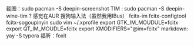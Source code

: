 截图：sudo pacman -S deepin-screenshot
TIM : sudo pacman -S deepin-wine-tim     ? 感觉在AUR 
搜狗输入法（虽然我用IBus） fcitx-im fcitx-configtool fcitx-sogoupinyin
	sudo vim ~/.xprofile   export GTK_IM_MOUDULE=fcitx 
						   export QT_IM_MOUDLE=fcitx
						   export XMODIFIERS="@im=fcitx"
markdown: yay -S typora
福昕：foxit

